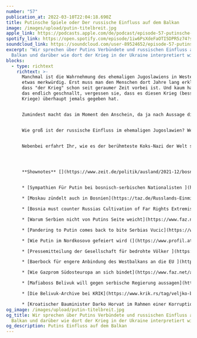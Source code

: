 ```yaml
---
number: "57"
publication_at: 2022-03-10T22:04:18.690Z
title: Putinsche Spiele oder Der russische Einfluss auf dem Balkan
image: /images/upload/putin-titelbreit.jpg
apple_link: https://podcasts.apple.com/de/podcast/episode-57-putinsche-spiele-oder-der-russische-einfluss/id1170436903?i=1000553637992
spotify_link: https://open.spotify.com/episode/1iw6PsXdeFaOTI5DPR5z74?si=12ac4845576243c2
soundcloud_link: https://soundcloud.com/user-89524652/episode-57-putinsche-spiele-oder-der-russische-einfluss-auf-dem-balkan
excerpt: "Wir sprechen über Putins Verbündete und russischen Einfluss auf dem
  Balkan und darüber wie dort der Krieg in der Ukraine interpretiert wird. "
blocks:
  - type: richtext
    richtext: >-
      Manchmal ist die Wahrnehmung des ehemaligen Jugoslawiens in Westeuropa
      etwas merkwürdig. Erst muss man den Menschen dort Jahre lang erklären,
      dass "der Krieg" schon seit geraumer Zeit vorbei ist. Und kaum haben sie
      das endlich geschnallt, vergessen sie, dass es diesen Krieg (besser: diese
      Kriege) überhaupt jemals gegeben hat.


      Zumindest macht das im Moment den Anschein, da ja nach Aussage diverser Medien und Amtsträger in der Ukraine zum ersten Mal seit mehr als 70 Jahren ein Krieg in Europa tobt. Verständlicherweise sind derzeit alle Augen nach Kiew, Mariupol, Khahrkiv und natürlich nach Moskau gerichtet. Doch man sollte nicht vergessen, dass es auch dem Ballaballa-Balkan noch der eine oder andere Konflikt nicht gelöst ist...und in einigen davon, hat Herr Putin seine Finger mit ihm Spiel.


      Wie groß ist der russische Einfluss im ehemaligen Jugoslawien? Wer sind Putins Verbündente und was erhoffen sie sich von ihm? Und wie wird dort über den Krieg in der Ukraine gesprochen? All das versuchen Danijel und Krsto, in dieser Episode ein wenig auszuleuchten.


      Nebenbei erfahrt Ihr, wie es der berühmteste Koks-Nazi der Welt so mit Putin hält, mit wem sich Krstos Verwandschaft so fotografieren lässt und warum Mitarbeiterinnen und Mitarbeiter des öffentlich-rechtlichen Rundfunks in Slowenien den Aufstand proben.




      **Shownotes** [](https://www.zeit.de/politik/ausland/2021-12/bosnien-herzegowina-republika-srpska-abspaltung-milorad-dodik)


      * [Sympathien Für Putin bei bosnisch-serbischen Nationalisten ](https://www.sueddeutsche.de/politik/balkan-putin-bonien-herzegowina-nationalismus-1.5543803)

      * [Moskau zündelt auch in Bosnien](https://taz.de/Russlands-Einmischung-auf-dem-Balkan/!5831373/) (taz) 

      * [Bosnia must counter Russias Cultivation of Far Rights Extremists ](https://balkaninsight.com/2021/08/26/bosnia-must-counter-russias-cultivation-of-far-right-extremists/)(Balkan Insights) 

      * [Warum Serbien nicht von Putins Seite weicht](https://www.faz.net/aktuell/politik/ausland/ukraine-konflikt-warum-serbien-nicht-von-putins-seite-weicht-17864950.html) (FAZ)

      * [Pandering to Putin comes back to bite Serbias Vucic](https://www.politico.eu/article/vladimir-putin-russia-serbia-aleksandar-vucic/) (Politico) 

      * [Wie Putin im Nordkosovo gefeiert wird (](https://www.profil.at/ausland/wie-putin-eine-stadt-auf-dem-balkan-spaltet/401926810)Profil)

      * [Pressemitteilung der Gesellschaft für bedrohte Völker ](https://www.presseportal.de/pm/29402/5160087)

      * [Baerbock für engere Anbindung des Westbalkans an die EU ](https://www.spiegel.de/politik/deutschland/annalena-baerbock-fuer-engere-bindung-des-westbalkans-an-die-eu-a-d132180d-a5bf-44e4-9462-2b192cddb39e)(Spiegel)

      * [Wie Gazprom Südosteuropa an sich bindet](https://www.faz.net/aktuell/wirtschaft/unternehmen/wie-gazprom-suedosteuropa-an-sich-bindet-17512210.html) (FAZ) 

      * [Mafiaboss Belivuk will gegen serbische Regierung aussagen](https://www.spiegel.de/panorama/justiz/serbien-mutmasslicher-mafia-boss-will-gegen-die-regierung-aussagen-a-c0c83deb-dc8d-4832-a5c6-8c42ea5067b6) (Spiegel)

      * [Die Belivuk-Archive bei KRIK](https://www.krik.rs/tag/veljko-belivuk/) (Serbisch, teilweise ins Englische übersetzt)

      * [Kroatischer Bauminister Darko Horvat im Rahmen einer Korruptionsermittlung festgenommen ](https://glashrvatske.hrt.hr/de/politik/bauminister-darko-horvat-im-rahmen-einer-korruptionsermittlung-festgenommen-5570050)(HRT)
og_image: /images/upload/putin-titelbreit.jpg
og_title: Wir sprechen über Putins Verbündete und russischen Einfluss auf dem
  Balkan und darüber wie dort der Krieg in der Ukraine interpretiert wird.
og_description: Putins Einfluss auf dem Balkan
---
```

